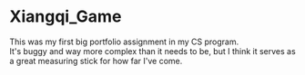 # Xiangqi_Game

This was my first big portfolio assignment in my CS program.  
It's buggy and way more complex than it needs to be, but I think it serves as a great measuring stick for how far I've come.
